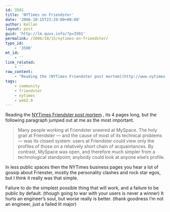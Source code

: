 ```yaml
---
id: 3501
title: 'NYTimes on Friendster'
date: '2006-10-15T23:29:00+00:00'
author: Kellan
layout: post
guid: 'http://lm.quxx.info/?p=3501'
permalink: /2006/10/15/nytimes-on-friendster/
typo_id:
    - '3500'
mt_id:
    - ''
link_related:
    - ''
raw_content:
    - "Reading the [NYTimes Friendster post mortem](http://www.nytimes.com/2006/10/15/business/yourmoney/15friend.html?_r=1&pagewanted=all) , its 4 pages long, but the following paragraph jumped out at me as the most important.\r\n\r\n> Many people working at Friendster sneered at MySpace. The holy grail at Friendster — and the cause of most of its technical problems — was its closed system: users at Friendster could view only the profiles of those on a relatively short chain of acquaintances. By contrast, MySpace was open, and therefore much simpler from a technological standpoint; anybody could look at anyone else’s profile.\r\n\r\nIn less public spaces then the NYTimes business pages you hear a lot of gossip about Frienster, mostly the personality clashes and rock star egos, but I think it really was that simple.\r\n\r\nFailure to do the simplest possible thing that will work, and a failure to be public by default.  (though going to war with your users is never a winner) It hurts an engineer\\'s soul, but worse really is better. (thank goodness I\\'m not an engineer, just a failed lit major)"
tags:
    - community
    - friendster
    - nytimes
    - web2.0
---
```


Reading the [NYTimes Friendster post mortem](http://www.nytimes.com/2006/10/15/business/yourmoney/15friend.html?\_r=1&amp;pagewanted=all) , its 4 pages long, but the following paragraph jumped out at me as the most important.

> Many people working at Friendster sneered at MySpace. The holy grail at Friendster — and the cause of most of its technical problems — was its closed system: users at Friendster could view only the profiles of those on a relatively short chain of acquaintances. By contrast, MySpace was open, and therefore much simpler from a technological standpoint; anybody could look at anyone else’s profile.

In less public spaces then the NYTimes business pages you hear a lot of gossip about Frienster, mostly the personality clashes and rock star egos, but I think it really was that simple.

Failure to do the simplest possible thing that will work, and a failure to be public by default. (though going to war with your users is never a winner) It hurts an engineer’s soul, but worse really is better. (thank goodness I’m not an engineer, just a failed lit major)